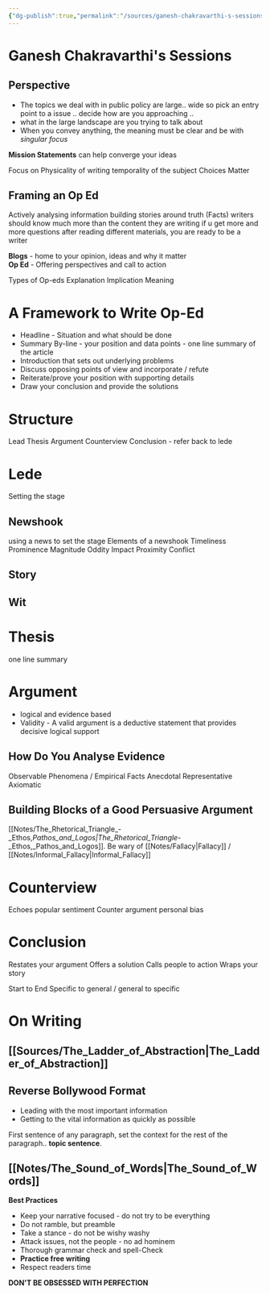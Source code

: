 ```yaml
---
{"dg-publish":true,"permalink":"/sources/ganesh-chakravarthi-s-sessions/"}
---
```



# Ganesh Chakravarthi's Sessions

## Perspective
- The topics we deal with in public policy are large.. wide so pick an entry point to a issue .. decide how are you approaching .. 
- what in the large landscape are you trying to talk about
- When you convey anything, the meaning must be clear and be with *singular focus* 

**Mission Statements** can help converge your ideas

Focus on 
 Physicality of writing 
 temporality of the subject
 Choices Matter

## Framing an Op Ed
Actively analysing information 
building stories around truth (Facts) 
writers should know much more than the content they are writing 
if u get more and more questions after reading different materials, you are ready to be a writer 

**Blogs** - home to your opinion, ideas and why it matter  
**Op Ed** - Offering perspectives and call to action 

Types of Op-eds
 Explanation
 Implication
 Meaning

# A Framework to Write Op-Ed
- Headline - Situation and what should be done 
- Summary By-line - your position and data points - one line summary of the article
- Introduction that sets out underlying problems
- Discuss opposing points of view and incorporate / refute 
- Reiterate/prove your position with supporting details
- Draw your conclusion and provide the solutions 

# Structure
Lead
Thesis
Argument
Counterview
Conclusion - refer back to lede 

# Lede
Setting the stage 
## Newshook
using a news to set the stage 
Elements of a newshook 
Timeliness
Prominence
Magnitude
Oddity
Impact
Proximity
Conflict 
## Story
## Wit
# Thesis
one line summary
# Argument
- logical and evidence based
- Validity - A valid argument is a deductive statement that provides decisive logical support 
## How Do You Analyse Evidence
Observable Phenomena / Empirical
Facts
Anecdotal
Representative 
Axiomatic

## Building Blocks of a Good Persuasive Argument
[[Notes/The_Rhetorical_Triangle_-_Ethos,_Pathos_and_Logos\|The_Rhetorical_Triangle_-_Ethos,_Pathos_and_Logos]].
Be wary of [[Notes/Fallacy\|Fallacy]] / [[Notes/Informal_Fallacy\|Informal_Fallacy]]

# Counterview
Echoes popular sentiment
Counter argument
personal bias 
# Conclusion
Restates your argument
Offers a solution
Calls people to action 
Wraps your story

Start to End
Specific to general / general to specific

# On Writing
## [[Sources/The_Ladder_of_Abstraction\|The_Ladder_of_Abstraction]]
## Reverse Bollywood Format
- Leading with the most important information
- Getting to the vital information as quickly as possible 
 
First sentence of any paragraph, set the context for the rest of the paragraph.. **topic sentence**. 

## [[Notes/The_Sound_of_Words\|The_Sound_of_Words]]
 
**Best Practices**
 - Keep your narrative focused - do not try to be everything 
 - Do not ramble, but preamble
 - Take a stance - do not be wishy washy
 - Attack issues, not the people - no ad hominem 
 - Thorough grammar check and spell-Check
 - **Practice free writing**
 - Respect readers time 

**DON'T BE OBSESSED WITH PERFECTION**